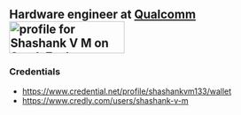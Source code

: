 **Hardware engineer** at [Qualcomm](https://www.qualcomm.com/) 
 <a href="https://stackexchange.com/users/17017739/shashank-v-m"><img src="https://stackexchange.com/users/flair/17017739.png" width="208" height="58" alt="profile for Shashank V M on Stack Exchange, a network of free, community-driven Q&amp;A sites" title="profile for Shashank V M on Stack Exchange, a network of free, community-driven Q&amp;A sites" /></a>
----
### Credentials 
- https://www.credential.net/profile/shashankvm133/wallet  
- https://www.credly.com/users/shashank-v-m  




